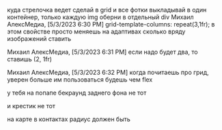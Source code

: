 
куда стрелочка ведет сделай в grid и все фотки выкладывай в один контейнер, только каждую img оберни в отдельный div
Михаил АлексМедиа, [5/3/2023 6:30 PM]
grid-template-columns: repeat(3,1fr); в этом свойстве просто меняешь на адаптивах сколько вряду изображений ставить

Михаил АлексМедиа, [5/3/2023 6:31 PM]
если надо будет два, то ставишь (2, 1fr)

Михаил АлексМедиа, [5/3/2023 6:32 PM]
когда почитаешь про грид, уверен больше им пользоваться будешь чем flex



у тебя на попапе бекраунд заднего фона не тот

и крестик не тот

на карте в контактах радиус должен быть